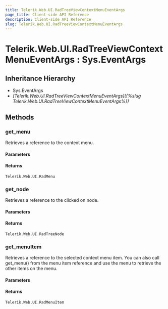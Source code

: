 ```yaml
---
title: Telerik.Web.UI.RadTreeViewContextMenuEventArgs
page_title: Client-side API Reference
description: Client-side API Reference
slug: Telerik.Web.UI.RadTreeViewContextMenuEventArgs
---
```


# Telerik.Web.UI.RadTreeViewContextMenuEventArgs : Sys.EventArgs

## Inheritance Hierarchy

* Sys.EventArgs
* *[Telerik.Web.UI.RadTreeViewContextMenuEventArgs]({%slug Telerik.Web.UI.RadTreeViewContextMenuEventArgs%})*

## Methods

### get_menu

Retrieves a reference to the context menu.

#### Parameters

#### Returns

`Telerik.Web.UI.RadMenu` 

### get_node

Retrieves a reference to the clicked on node. 

#### Parameters

#### Returns

`Telerik.Web.UI.RadTreeNode` 

### get_menuItem

Retrieves a reference to the selected context menu item. You can also call get_menu() from the menu item reference and use the menu to retrieve the other items on the menu.

#### Parameters

#### Returns

`Telerik.Web.UI.RadMenuItem`
